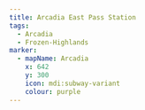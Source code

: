 ```yaml
---
title: Arcadia East Pass Station
tags:
  - Arcadia
  - Frozen-Highlands
marker:
  - mapName: Arcadia
    x: 642
    y: 300
    icon: mdi:subway-variant
    colour: purple
---
```

